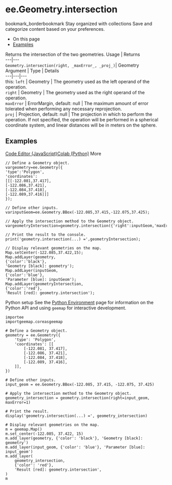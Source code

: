  
#  ee.Geometry.intersection
bookmark_borderbookmark Stay organized with collections  Save and categorize content based on your preferences. 
  * On this page
  * [Examples](https://developers.google.com/earth-engine/apidocs/ee-geometry-intersection#examples)


Returns the intersection of the two geometries.
Usage | Returns  
---|---  
`Geometry.intersection(right, _maxError_, _proj_)`|  Geometry  
Argument | Type | Details  
---|---|---  
this: `left` | Geometry | The geometry used as the left operand of the operation.  
`right` | Geometry | The geometry used as the right operand of the operation.  
`maxError` | ErrorMargin, default: null | The maximum amount of error tolerated when performing any necessary reprojection.  
`proj` | Projection, default: null | The projection in which to perform the operation. If not specified, the operation will be performed in a spherical coordinate system, and linear distances will be in meters on the sphere.  
## Examples
[Code Editor (JavaScript)](https://developers.google.com/earth-engine/apidocs/ee-geometry-intersection#code-editor-javascript-sample)[Colab (Python)](https://developers.google.com/earth-engine/apidocs/ee-geometry-intersection#colab-python-sample) More
```
// Define a Geometry object.
vargeometry=ee.Geometry({
'type':'Polygon',
'coordinates':
[[[-122.081,37.417],
[-122.086,37.421],
[-122.084,37.418],
[-122.089,37.416]]]
});

// Define other inputs.
varinputGeom=ee.Geometry.BBox(-122.085,37.415,-122.075,37.425);

// Apply the intersection method to the Geometry object.
vargeometryIntersection=geometry.intersection({'right':inputGeom,'maxError':1});

// Print the result to the console.
print('geometry.intersection(...) =',geometryIntersection);

// Display relevant geometries on the map.
Map.setCenter(-122.085,37.422,15);
Map.addLayer(geometry,
{'color':'black'},
'Geometry [black]: geometry');
Map.addLayer(inputGeom,
{'color':'blue'},
'Parameter [blue]: inputGeom');
Map.addLayer(geometryIntersection,
{'color':'red'},
'Result [red]: geometry.intersection');
```
Python setup
See the [ Python Environment](https://developers.google.com/earth-engine/guides/python_install) page for information on the Python API and using `geemap` for interactive development.
```
importee
importgeemap.coreasgeemap
```
```
# Define a Geometry object.
geometry = ee.Geometry({
    'type': 'Polygon',
    'coordinates': [[
        [-122.081, 37.417],
        [-122.086, 37.421],
        [-122.084, 37.418],
        [-122.089, 37.416],
    ]],
})

# Define other inputs.
input_geom = ee.Geometry.BBox(-122.085, 37.415, -122.075, 37.425)

# Apply the intersection method to the Geometry object.
geometry_intersection = geometry.intersection(right=input_geom, maxError=1)

# Print the result.
display('geometry.intersection(...) =', geometry_intersection)

# Display relevant geometries on the map.
m = geemap.Map()
m.set_center(-122.085, 37.422, 15)
m.add_layer(geometry, {'color': 'black'}, 'Geometry [black]: geometry')
m.add_layer(input_geom, {'color': 'blue'}, 'Parameter [blue]: input_geom')
m.add_layer(
    geometry_intersection,
    {'color': 'red'},
    'Result [red]: geometry.intersection',
)
m
```

